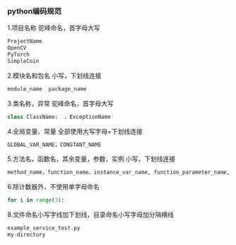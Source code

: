 ### python编码规范

1.项目名称
驼峰命名，首字母大写

```python
ProjectName
OpenCV
PyTorch
SimpleCoin
```

2.模块名和包名
小写，下划线连接

```python
module_name  package_name
```

3.类名称，异常
驼峰命名，首字母大写

```python
class ClassName:  ，ExceptionName
```

4.全局变量、常量
全部使用大写字母+下划线连接

```python
GLOBAL_VAR_NAME，CONSTANT_NAME
```

5.方法名，函数名，其余变量，参数，实例
小写，下划线连接

```python
method_name，function_name，instance_var_name, function_parameter_name, local_var_name
```

6.除计数器外，不使用单字母命名

```python
for i in range(3):
```



8.文件命名小写字线加下划线，目录命名小写字母加分隔横线

```python
example_service_test.py
my-directory
```







